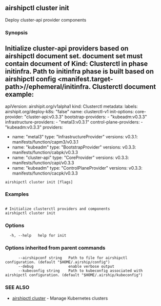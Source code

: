 ## airshipctl cluster init

Deploy cluster-api provider components

### Synopsis


Initialize cluster-api providers based on airshipctl document set.
document set must contain document of Kind: Clusterctl in phase initinfra.
Path to initinfra phase is built based on airshipctl config
<manifest.target-path>/<subpath>/ephemeral/initinfra.
Clusterctl document example:
---
apiVersion: airshipit.org/v1alpha1
kind: Clusterctl
metadata:
  labels:
    airshipit.org/deploy-k8s: "false"
  name: clusterctl-v1
init-options:
  core-provider: "cluster-api:v0.3.3"
  bootstrap-providers:
    - "kubeadm:v0.3.3"
  infrastructure-providers:
    - "metal3:v0.3.1"
  control-plane-providers:
    - "kubeadm:v0.3.3"
providers:
  - name: "metal3"
    type: "InfrastructureProvider"
    versions:
      v0.3.1: manifests/function/capm3/v0.3.1
  - name: "kubeadm"
    type: "BootstrapProvider"
    versions:
      v0.3.3: manifests/function/cabpk/v0.3.3
  - name: "cluster-api"
    type: "CoreProvider"
    versions:
      v0.3.3: manifests/function/capi/v0.3.3
  - name: "kubeadm"
    type: "ControlPlaneProvider"
    versions:
      v0.3.3: manifests/function/cacpk/v0.3.3


```
airshipctl cluster init [flags]
```

### Examples

```

# Initialize clusterctl providers and components
airshipctl cluster init

```

### Options

```
  -h, --help   help for init
```

### Options inherited from parent commands

```
      --airshipconf string   Path to file for airshipctl configuration. (default "$HOME/.airship/config")
      --debug                enable verbose output
      --kubeconfig string    Path to kubeconfig associated with airshipctl configuration. (default "$HOME/.airship/kubeconfig")
```

### SEE ALSO

* [airshipctl cluster](airshipctl_cluster.md)	 - Manage Kubernetes clusters

